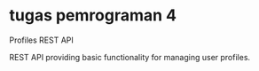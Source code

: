 # tugas pemrograman 4

Profiles REST API

REST API providing basic functionality for managing user profiles. 
